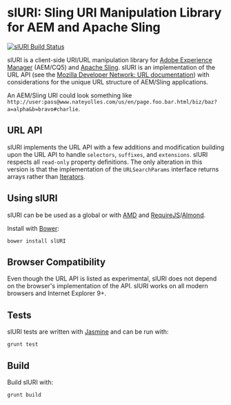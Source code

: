 # slURI: Sling URI Manipulation Library for AEM and Apache Sling

[![slURI Build Status](https://circleci.com/gh/nateyolles/sluri.svg?style=shield "slURI Build Status")](https://circleci.com/gh/nateyolles/sluri.svg?style=shield&circle-token=:circle-token)

slURI is a client-side URI/URL manipulation library for [Adobe Experience Manager](http://www.adobe.com/marketing-cloud/enterprise-content-management.html) (AEM/CQ5) and [Apache Sling](https://sling.apache.org/). slURI is an implementation of the URL API (see the [Mozilla Developer Network: URL documentation](https://developer.mozilla.org/en-US/docs/Web/API/URL)) with considerations for the unique URL structure of AEM/Sling applications.

An AEM/Sling URI could look something like `http://user:pass@www.nateyolles.com/us/en/page.foo.bar.html/biz/baz?a=alpha&b=bravo#charlie`.

## URL API

slURI implements the URL API with a few additions and modification building upon the URL API to handle `selectors`, `suffixes`, and `extensions`. slURI respects all `read-only` property definitions. The only alteration in this version is that the implementation of the `URLSearchParams` interface returns arrays rather than [Iterators](https://developer.mozilla.org/en-US/docs/Web/JavaScript/Reference/Iteration_protocols).

## Using slURI

slURI can be be used as a global or with [AMD](https://github.com/amdjs/amdjs-api/wiki/AMD) and [RequireJS](http://requirejs.org/)/[Almond](https://github.com/requirejs/almond).

Install with [Bower](https://bower.io/):

```
bower install slURI
```

## Browser Compatibility

Even though the URL API is listed as experimental, slURI does not depend on the browser's implementation of the API. slURI works on all modern browsers and Internet Explorer 9+.


## Tests

slURI tests are written with [Jasmine](http://jasmine.github.io/) and can be run with:

```
grunt test
```

## Build

Build slURI with:

```
grunt build
```